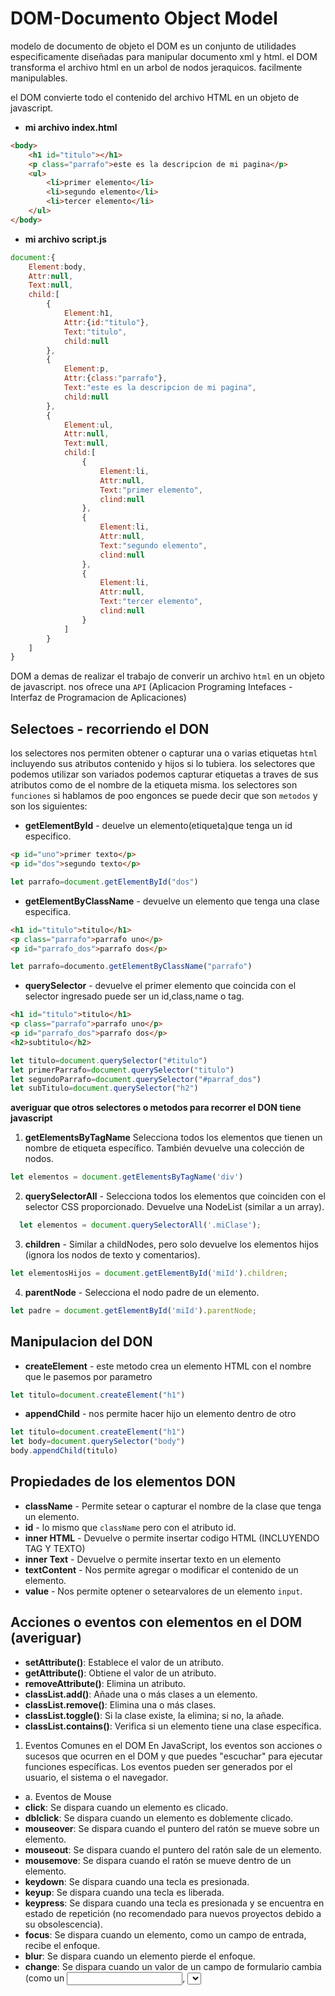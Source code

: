 # DOM-Documento Object Model
modelo de documento de objeto
el DOM es un conjunto de utilidades especificamente diseñadas para manipular documento xml y html.
el DOM transforma el archivo html en un arbol de nodos jeraquicos.
facilmente manipulables.

el DOM convierte todo el contenido del archivo HTML en un objeto de javascript.
- **mi archivo index.html**
```html
<body>
    <h1 id="titulo"></h1>
    <p class="parrafo">este es la descripcion de mi pagina</p>
    <ul>
        <li>primer elemento</li>
        <li>segundo elemento</li> 
        <li>tercer elemento</li>
    </ul>   
</body>
```
- **mi archivo script.js**
```js
document:{
    Element:body,
    Attr:null,
    Text:null,
    child:[
        {
            Element:h1,
            Attr:{id:"titulo"},
            Text:"titulo",
            child:null
        },
        {
            Element:p,
            Attr:{class:"parrafo"},
            Text:"este es la descripcion de mi pagina",
            child:null
        },
        {
            Element:ul,
            Attr:null,
            Text:null,
            child:[
                {
                    Element:li,
                    Attr:null,
                    Text:"primer elemento",
                    clind:null
                },
                {
                    Element:li,
                    Attr:null,
                    Text:"segundo elemento",
                    clind:null
                },
                {
                    Element:li,
                    Attr:null,
                    Text:"tercer elemento",
                    clind:null
                }
            ]
        }
    ]
}
```
DOM a demas de realizar el trabajo de converir un archivo `html` en un objeto de javascript. nos ofrece una `API` (Aplicacion Programing Intefaces - Interfaz de Programacion de Aplicaciones)

## Selectoes - recorriendo el DON
los selectores nos permiten obtener o capturar una o varias etiquetas `html` incluyendo sus atributos contenido y hijos si lo tubiera.
los selectores que podemos utilizar son variados podemos capturar etiquetas a traves de sus atributos como  de el nombre de la etiqueta misma.
los selectores son `funciones` si hablamos de poo engonces se puede decir que son `metodos` y son los siguientes:
- **getElementById** - deuelve un elemento(etiqueta)que tenga un id especifico.
```html
<p id="uno">primer texto</p>
<p id="dos">segundo texto</p>
```
```js
let parrafo=document.getElementById("dos")
```
- **getElementByClassName** - devuelve un elemento que tenga una clase especifica.
```html
<h1 id="titulo">titulo</h1>
<p class="parrafo">parrafo uno</p>
<p id="parrafo_dos">parrafo dos</p>
```
```js
let parrafo=documento.getElementByClassName("parrafo")
```
- **querySelector** - devuelve el primer elemento que coincida con el selector ingresado puede ser un id,class,name o tag.
```html
<h1 id="titulo">titulo</h1>
<p class="parrafo">parrafo uno</p>
<p id="parrafo_dos">parrafo dos</p>
<h2>subtitulo</h2>
```
```js
let titulo=document.querySelector("#titulo")
let primerParrafo=document.querySelector("titulo")
let segundoParrafo=document.querySelector("#parraf_dos")
let subTitulo=document.querySelector("h2")
```
**averiguar que otros selectores o metodos para recorrer el DON tiene javascript**
1. **getElementsByTagName** Selecciona todos los elementos que tienen un nombre de etiqueta específico. También devuelve una colección de nodos.
  ```js
  let elementos = document.getElementsByTagName('div')
  ```
2. **querySelectorAll** - Selecciona todos los elementos que coinciden con el selector CSS proporcionado. Devuelve una NodeList (similar a un array).
```js
  let elementos = document.querySelectorAll('.miClase');
```  
3. **children** - Similar a childNodes, pero solo devuelve los elementos hijos (ignora los nodos de texto y comentarios).
```js
let elementosHijos = document.getElementById('miId').children;
```
4. **parentNode** -  Selecciona el nodo padre de un elemento.
```js
let padre = document.getElementById('miId').parentNode;
```
## Manipulacion del DON
- **createElement** - este metodo crea un elemento HTML con el nombre que le pasemos por parametro
```js
let titulo=document.createElement("h1")
```
- **appendChild** - nos permite hacer hijo un elemento dentro de otro
```js
let titulo=document.createElement("h1")
let body=document.querySelector("body")
body.appendChild(titulo)
```
## Propiedades de los elementos DON
- **className** - Permite setear o capturar el nombre de la clase que tenga un elemento.
- **id** - lo mismo que `className` pero con el atributo id.
- **inner HTML** - Devuelve o permite insertar codigo HTML (INCLUYENDO TAG Y TEXTO)
- **inner Text** - Devuelve o permite insertar texto en un elemento
- **textContent** - Nos permite agregar o modificar el contenido de un elemento.
- **value** - Nos permite optener o setearvalores de un elemento `input`.
 ## Acciones  o eventos con elementos en el DOM (averiguar)
- **setAttribute()**: Establece el valor de un atributo.
- **getAttribute()**: Obtiene el valor de un atributo.
- **removeAttribute()**: Elimina un atributo.
- **classList.add()**: Añade una o más clases a un elemento.
-  **classList.remove()**: Elimina una o más clases.
- **classList.toggle()**: Si la clase existe, la elimina; si no, la añade.
- **classList.contains()**: Verifica si un elemento tiene una clase específica.
1. Eventos Comunes en el DOM
En JavaScript, los eventos son acciones o sucesos que ocurren en el DOM y que puedes "escuchar" para ejecutar funciones específicas. Los eventos pueden ser generados por el usuario, el sistema o el navegador.

- a. Eventos de Mouse
- **click**: Se dispara cuando un elemento es clicado.
- **dblclick**: Se dispara cuando un elemento es doblemente clicado.
- **mouseover**: Se dispara cuando el puntero del ratón se mueve sobre un elemento.
- **mouseout**: Se dispara cuando el puntero del ratón sale de un elemento.
- **mousemove**: Se dispara cuando el ratón se mueve dentro de un elemento.
- **keydown**: Se dispara cuando una tecla es presionada.
- **keyup**: Se dispara cuando una tecla es liberada.
- **keypress**: Se dispara cuando una tecla es presionada y se encuentra en estado de repetición (no recomendado para nuevos proyectos debido a su obsolescencia).
- **focus**: Se dispara cuando un elemento, como un campo de entrada, recibe el enfoque.
- **blur**: Se dispara cuando un elemento pierde el enfoque.
- **change**: Se dispara cuando un valor de un campo de formulario cambia (como un <input>, <select>, o <textarea>).
- **resize**: Se dispara cuando se cambia el tamaño de la ventana del navegador.
- **scroll**: Se dispara cuando la página o un elemento con barra de desplazamiento es desplazado.
- **load**: Se dispara cuando un recurso, como una imagen o una página, se carga completamente.
- **unload**: Se dispara cuando una página o documento está a punto de descargarse o cerrarse (menos utilizado en la práctica moderna).
- **focusin**: Se dispara cuando un elemento recibe el enfoque (propagación ascendente).
- **focusout**: Se dispara cuando un elemento pierde el enfoque (propagación ascendente).

> [!NOTE]
> tecnologias para el procesamiento de texto a travez de marcado `markup` (etiquetas- que nos permite a traves las palabras reservadas darle un estilo o significado al contenido de las etiquetas). la primera tecnologia fue `xml` despues nace `html` despues la ultima generacion de tecnologias de `markdown`
